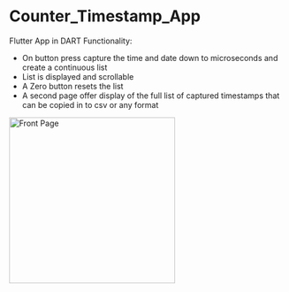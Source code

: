 # Counter_Timestamp_App
Flutter App in DART 
Functionality: 
- On button press capture the time and date down to microseconds and create a continuous list
- List is displayed and scrollable
- A Zero button resets the list
- A second page offer display of the full list of captured timestamps that can be copied in to csv or any format 

<img src= "https://github.com/CMehner-space/Counter_Timestamp_App/assets/69016840/a77a0864-9731-4c09-979f-0ec2c20738eb" alt="Front Page" width="300">


